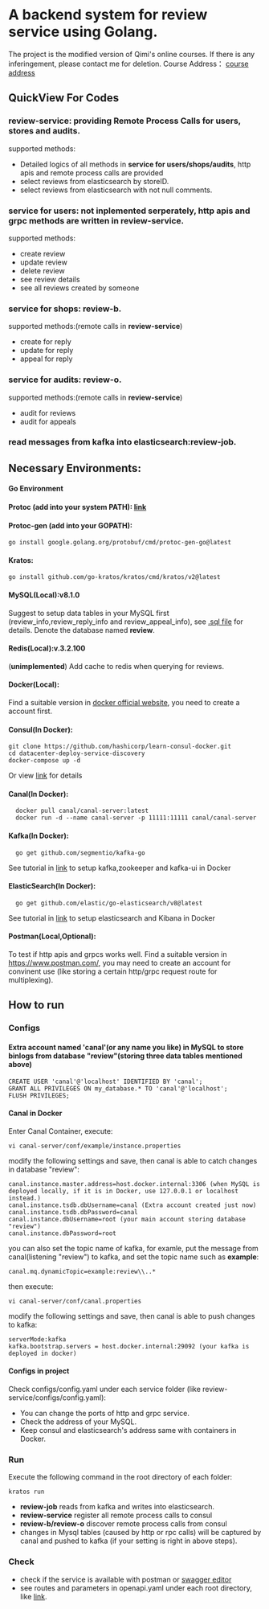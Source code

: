 # A backend system for review service using Golang.
The project is the modified version of Qimi's online courses. If there is any inferingement, please contact me for deletion.
Course Address： [course address](https://study.163.com/course/courseMain.htm?courseId=1212937804)
## QuickView For Codes
### review-service: providing Remote Process Calls for users, stores and audits.

supported methods:
- Detailed logics of all methods in **service for users/shops/audits**, http apis and remote process calls are provided
- select reviews from elasticsearch by storeID.
- select reviews from elasticsearch with not null comments.
 
### service for users: not inplemented serperately, http apis and grpc methods are written in **review-service**.

supported methods:
- create review
- update review
- delete review
- see review details
- see all reviews created by someone

### service for shops: review-b.

supported methods:(remote calls in **review-service**)
- create for reply
- update for reply
- appeal for reply

### service for audits: review-o.
supported methods:(remote calls in **review-service**)
- audit for reviews
- audit for appeals

### read messages from kafka into elasticsearch:review-job.

## Necessary Environments:
#### Go Environment
#### Protoc (add into your system PATH): [link](https://github.com/google/protobuf/releases)
#### Protoc-gen (add into your GOPATH):
```
go install google.golang.org/protobuf/cmd/protoc-gen-go@latest

```
#### Kratos:
  ```
  go install github.com/go-kratos/kratos/cmd/kratos/v2@latest
  ```
#### MySQL(Local):v8.1.0
Suggest to setup data tables in your MySQL first (review_info,review_reply_info and review_appeal_info), see [.sql file](https://github.com/MysteriousX0214/Review-Service/blob/master/review-service/review.sql) for details. Denote the database named **review**. 
#### Redis(Local):v.3.2.100
(**unimplemented**) Add cache to redis when querying for reviews.
#### Docker(Local): 
Find a suitable version in [docker official website](https://www.docker.com/), you need to create a account first.
#### Consul(In Docker):
```
git clone https://github.com/hashicorp/learn-consul-docker.git
cd datacenter-deploy-service-discovery
docker-compose up -d
```
Or view [link](https://www.liwenzhou.com/posts/Go/consul/) for details
#### Canal(In Docker): 
```
  docker pull canal/canal-server:latest
  docker run -d --name canal-server -p 11111:11111 canal/canal-server
```
#### Kafka(In Docker):
```
  go get github.com/segmentio/kafka-go
```
See tutorial in [link](https://www.liwenzhou.com/posts/Go/kafka-go/) to setup kafka,zookeeper and kafka-ui in Docker
#### ElasticSearch(In Docker):
```
  go get github.com/elastic/go-elasticsearch/v8@latest
```
See tutorial in [link](https://www.liwenzhou.com/posts/Go/elasticsearch/) to setup elasticsearch and Kibana in Docker
#### Postman(Local,Optional):
To test if http apis and grpcs works well.
Find a suitable version in https://www.postman.com/, you may need to create an account for convinent use (like storing a certain http/grpc request route for multiplexing).

## How to run
### Configs
#### Extra account named 'canal'(or any name you like) in MySQL to store binlogs from database "review"(storing three data tables mentioned above)
```
CREATE USER 'canal'@'localhost' IDENTIFIED BY 'canal';
GRANT ALL PRIVILEGES ON my_database.* TO 'canal'@'localhost';
FLUSH PRIVILEGES;
```
#### Canal in Docker
Enter Canal Container, execute:
```
vi canal-server/conf/example/instance.properties
```
modify the following settings and save, then canal is able to catch changes in database "review":
```
canal.instance.master.address=host.docker.internal:3306 (when MySQL is deployed locally, if it is in Docker, use 127.0.0.1 or localhost instead.)
canal.instance.tsdb.dbUsername=canal (Extra account created just now)
canal.instance.tsdb.dbPassword=canal
canal.instance.dbUsername=root (your main account storing database "review")
canal.instance.dbPassword=root
```
you can also set the topic name of kafka, for examle, put the message from canal(listening "review") to kafka, and set the topic name such as **example**:
```
canal.mq.dynamicTopic=example:review\\..*
```
then execute:
```
vi canal-server/conf/canal.properties
```
modify the following settings and save, then canal is able to push changes to kafka:
```
serverMode:kafka
kafka.bootstrap.servers = host.docker.internal:29092 (your kafka is deployed in docker)
```
#### Configs in project
Check configs/config.yaml under each service folder (like review-service/configs/config.yaml):
- You can change the ports of http and grpc service. 
- Check the address of your MySQL.
- Keep consul and elasticsearch's address same with containers in Docker.

### Run
Execute the following command in the root directory of each folder:
```
kratos run
```
- **review-job** reads from kafka and writes into elasticsearch.
- **review-service** register all remote process calls to consul
- **review-b/review-o** discover remote process calls from consul
- changes in Mysql tables (caused by http or rpc calls) will be captured by canal and pushed to kafka (if your setting is right in above steps).

### Check
- check if the service is available with postman or [swagger editor](https://editor.swagger.io/)
- see routes and parameters in openapi.yaml under each root directory, like [link](https://github.com/MysteriousX0214/Review-Service/blob/master/review-service/openapi.yaml).
